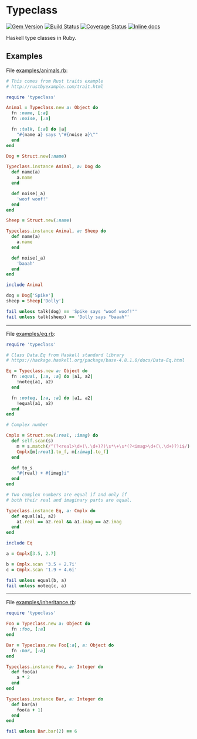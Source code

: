 Typeclass
=========

[![Gem Version](https://badge.fury.io/rb/typeclass.svg)](http://badge.fury.io/rb/typeclass)
[![Build Status](https://travis-ci.org/braiden-vasco/typeclass.rb.svg)](https://travis-ci.org/braiden-vasco/typeclass.rb)
[![Coverage Status](https://coveralls.io/repos/braiden-vasco/typeclass.rb/badge.svg)](https://coveralls.io/r/braiden-vasco/typeclass.rb)
[![Inline docs](http://inch-ci.org/github/braiden-vasco/typeclass.rb.svg?branch=master)](http://inch-ci.org/github/braiden-vasco/typeclass.rb)

Haskell type classes in Ruby.

Examples
--------

File [examples/animals.rb](examples/animals.rb):

```ruby
# This comes from Rust traits example
# http://rustbyexample.com/trait.html

require 'typeclass'

Animal = Typeclass.new a: Object do
  fn :name, [:a]
  fn :noise, [:a]

  fn :talk, [:a] do |a|
    "#{name a} says \"#{noise a}\""
  end
end

Dog = Struct.new(:name)

Typeclass.instance Animal, a: Dog do
  def name(a)
    a.name
  end

  def noise(_a)
    'woof woof!'
  end
end

Sheep = Struct.new(:name)

Typeclass.instance Animal, a: Sheep do
  def name(a)
    a.name
  end

  def noise(_a)
    'baaah'
  end
end

include Animal

dog = Dog['Spike']
sheep = Sheep['Dolly']

fail unless talk(dog) == 'Spike says "woof woof!"'
fail unless talk(sheep) == 'Dolly says "baaah"'
```

-----

File [examples/eq.rb](examples/eq.rb):

```ruby
require 'typeclass'

# Class Data.Eq from Haskell standard library
# https://hackage.haskell.org/package/base-4.8.1.0/docs/Data-Eq.html

Eq = Typeclass.new a: Object do
  fn :equal, [:a, :a] do |a1, a2|
    !noteq(a1, a2)
  end

  fn :noteq, [:a, :a] do |a1, a2|
    !equal(a1, a2)
  end
end

# Complex number

Cmplx = Struct.new(:real, :imag) do
  def self.scan(s)
    m = s.match(/^(?<real>\d+(\.\d+)?)\s*\+\s*(?<imag>\d+(\.\d+)?)i$/)
    Cmplx[m[:real].to_f, m[:imag].to_f]
  end

  def to_s
    "#{real} + #{imag}i"
  end
end

# Two complex numbers are equal if and only if
# both their real and imaginary parts are equal.

Typeclass.instance Eq, a: Cmplx do
  def equal(a1, a2)
    a1.real == a2.real && a1.imag == a2.imag
  end
end

include Eq

a = Cmplx[3.5, 2.7]

b = Cmplx.scan '3.5 + 2.7i'
c = Cmplx.scan '1.9 + 4.6i'

fail unless equal(b, a)
fail unless noteq(c, a)
```

-----

File [examples/inheritance.rb](examples/inheritance.rb):

```ruby
require 'typeclass'

Foo = Typeclass.new a: Object do
  fn :foo, [:a]
end

Bar = Typeclass.new Foo[:a], a: Object do
  fn :bar, [:a]
end

Typeclass.instance Foo, a: Integer do
  def foo(a)
    a * 2
  end
end

Typeclass.instance Bar, a: Integer do
  def bar(a)
    foo(a + 1)
  end
end

fail unless Bar.bar(2) == 6
```
